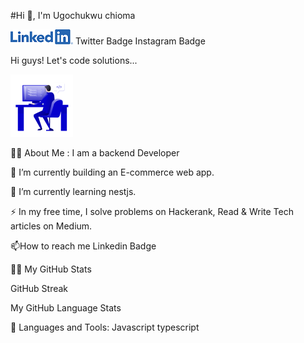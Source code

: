 
#Hi 👋, I'm Ugochukwu chioma


[![Alt text](LI-Logo14.png)](https://www.linkedin.com/in/chioma-ugochukwu/) Twitter Badge Instagram Badge


Hi guys! Let's code solutions... 


![Alt text](picgit.png)

👨‍💻 About Me :
I am a backend Developer 

🔭 I’m currently building an E-commerce web app.

🌱 I’m currently learning nestjs.

⚡ In my free time, I solve problems on Hackerank, Read & Write Tech articles on Medium.

📫How to reach me Linkedin Badge

👨🏻‍
My GitHub Stats

GitHub Streak

My GitHub Language Stats

🧰 Languages and Tools:
Javascript typescript 
